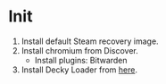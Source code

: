 # Init

1. Install default Steam recovery image.
2. Install chromium from Discover.
    - Install plugins: Bitwarden
3. Install Decky Loader from [here](https://decky.xyz/).
